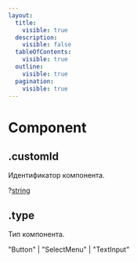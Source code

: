 ```yaml
---
layout:
  title:
    visible: true
  description:
    visible: false
  tableOfContents:
    visible: true
  outline:
    visible: true
  pagination:
    visible: true
---
```


# Component

## .customId

Идентификатор компонента.

?[string](https://developer.mozilla.org/ru/docs/Web/JavaScript/Reference/Global\_Objects/String)

## .type

Тип компонента.

"Button" | "SelectMenu" | "TextInput"
